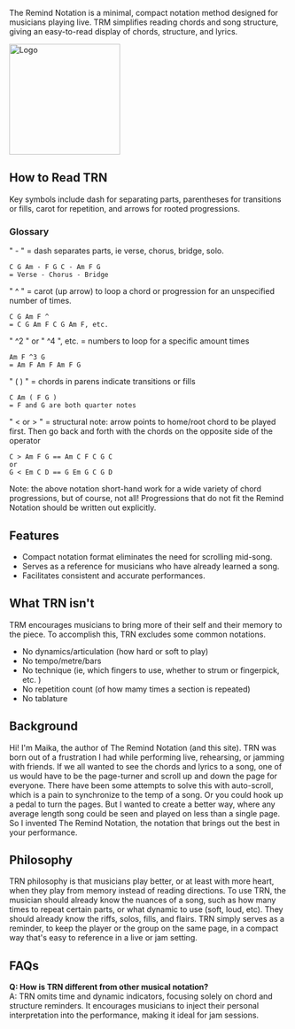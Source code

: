 
The Remind Notation is a minimal, compact notation method designed for musicians playing live. TRM simplifies reading chords and song structure, giving an easy-to-read display of chords, structure, and lyrics.

<div class="logo-container-2">
  <img class="trn-lead-logo-main" src="img/logo-1.png" alt="Logo" style="width: 200px; height: auto;" />
</div>


## How to Read TRN  

Key symbols include dash for separating parts, parentheses for transitions or fills, carot for repetition, and arrows for rooted progressions.

### Glossary

" - " = dash separates parts, ie verse, chorus, bridge, solo.

```
C G Am - F G C - Am F G
= Verse - Chorus - Bridge
```

" ^ " = carot (up arrow) to loop a chord or progression for an unspecified number of times.

```
C G Am F ^ 
= C G Am F C G Am F, etc.
```

" ^2 " or " ^4 ", etc. = numbers to loop for a specific amount times 

```
Am F ^3 G
= Am F Am F Am F G
```

" (    ) " = chords in parens indicate transitions or fills 

```
C Am ( F G ) 
= F and G are both quarter notes
``` 

" < or > " = structural note: arrow points to home/root chord to be played first. Then go back and forth with the chords on the opposite side of the operator

```
C > Am F G == Am C F C G C
or
G < Em C D == G Em G C G D
```

Note: the above notation short-hand work for a wide variety of chord progressions, but of course, not all! Progressions that do not fit the Remind Notation should be written out explicitly.

## Features

- Compact notation format eliminates the need for scrolling mid-song.
- Serves as a reference for musicians who have already learned a song.
- Facilitates consistent and accurate performances.

## What TRN isn't

TRM encourages musicians to bring more of their self and their memory to the piece. To accomplish this, TRN excludes some common notations.

- No dynamics/articulation (how hard or soft to play)
- No tempo/metre/bars
- No technique (ie, which fingers to use, whether to strum or fingerpick, etc. )
- No repetition count (of how mamy times a section is repeated)
- No tablature

## Background

Hi! I'm Maika, the author of The Remind Notation (and this site). TRN was born out of a frustration I had while performing live, rehearsing, or jamming with friends. If we all wanted to see the chords and lyrics to a song, one of us would have to be the page-turner and scroll up and down the page for everyone. There have been some attempts to solve this with auto-scroll, which is a pain to synchronize to the temp of a song. Or you could hook up a pedal to turn the pages. But I wanted to create a better way, where any average length song could be seen and played on less than a single page. So I invented The Remind Notation, the notation that brings out the best in your performance.  

## Philosophy

TRN philosophy is that musicians play better, or at least with more heart, when they play from memory instead of reading directions. To use TRN, the musician should already know the nuances of a song, such as how many times to repeat certain parts, or what dynamic to use (soft, loud, etc). They should already know the riffs, solos, fills, and flairs. TRN simply serves as a reminder, to keep the player or the group on the same page, in a compact way that's easy to reference in a live or jam setting. 

## FAQs

**Q: How is TRN different from other musical notation?**  
A: TRN omits time and dynamic indicators, focusing solely on chord and structure reminders. It encourages musicians to inject their personal interpretation into the performance, making it ideal for jam sessions.






